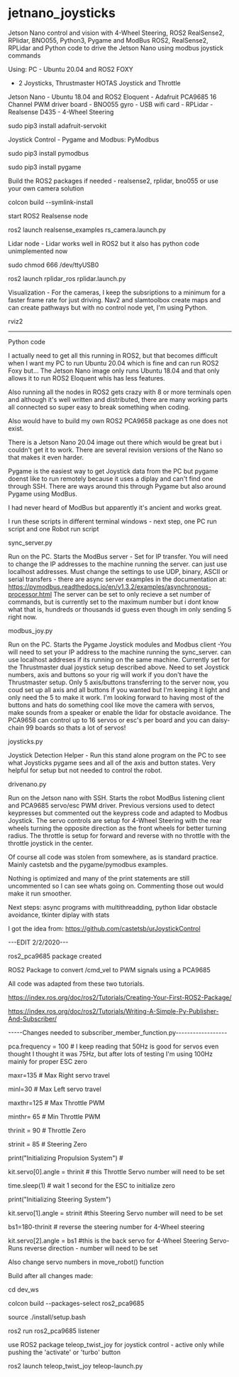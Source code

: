 # jetnano_joysticks
Jetson Nano control and vision with 4-Wheel Steering, ROS2 RealSense2, RPlidar, BNO055, Python3, Pygame and ModBus
ROS2, RealSense2, RPLidar and Python code to drive the Jetson Nano using modbus joystick commands

Using:
PC - Ubuntu 20.04 and ROS2 FOXY
   - 2 Joysticks, Thrustmaster HOTAS Joystick and Throttle


Jetson Nano - Ubuntu 18.04 and ROS2 Eloquent
            - Adafruit PCA9685 16 Channel PWM driver board
            - BNO055 gyro
            - USB wifi card
            - RPLidar
            - Realsense D435
            - 4-Wheel Steering

sudo pip3 install adafruit-servokit



Joystick Control - Pygame and Modbus: PyModbus

sudo pip3 install pymodbus

sudo pip3 install pygame

Build the ROS2 packages if needed - realsense2, rplidar, bno055 or use your own camera solution

colcon build --symlink-install

start ROS2 Realsense node

ros2 launch realsense_examples rs_camera.launch.py


Lidar node - Lidar works well in ROS2 but it also has python code unimplemented now

sudo chmod 666 /dev/ttyUSB0

ros2 launch rplidar_ros rplidar.launch.py



Visualization - For the cameras, I keep the subsriptions to a minimum for a faster frame rate for just driving. Nav2 and slamtoolbox create maps and can create pathways but with no control node yet, I'm using Python.

rviz2


*********************************
Python code

I actually need to get all this running in ROS2, but that becomes difficult when I want my PC to run Ubuntu 20.04 which is fine and can run ROS2 Foxy but... The Jetson Nano image only runs Ubuntu 18.04 and that only allows it to run ROS2 Eloquent whis has less features.

Also running all the nodes in ROS2 gets crazy with 8 or more terminals open and although it's well written and distributed, there are many working parts all connected so super easy to break something when coding.

Also would have to build my own ROS2 PCA9658 package as one does not exist. 

There is a Jetson Nano 20.04 image out there which would be great but i couldn't get it to work. There are several revision versions of the Nano so that makes it even harder.


Pygame is the easiest way to get Joystick data from the PC but pygame doenst like to run remotely because it uses a diplay and can't find one through SSH. There are ways around this through Pygame but also around Pygame using ModBus.

I had never heard of ModBus but apparently it's ancient and works great.


I run these scripts in different terminal windows - next step, one PC run script and one Robot run script

sync_server.py

Run on the PC. Starts the ModBus server - Set for IP transfer. You will need to change the IP addresses to the machine running the server. can just use localhost addresses. Must change the settings to use UDP, binary, ASCII or serial transfers - there are async server examples in the documentation at:
https://pymodbus.readthedocs.io/en/v1.3.2/examples/asynchronous-processor.html
The server can be set to only recieve a set number of commands, but is currently set to the maximum number but i dont know what that is, hundreds or thousands id guess even though im only sending 5 right now.


modbus_joy.py

Run on the PC. Starts the Pygame Joystick modules and Modbus client -You will need to set your IP address to the machine running the sync_server. can use localhost addreses if its running on the same machine. Currently set for the Thrustmaster dual joystick setup described above.  Need to set Joystick numbers, axis and buttons so your rig will work if you don't have the Thrustmaster setup. Only 5 axis/buttons transferring to the server now, you coud set up all axis and all buttons if you wanted but I'm keeping it light and only need the 5 to make it work. I'm looking forward to having most of the buttons and hats do something cool like move the camera with servos, make sounds from a speaker or enable the lidar for obstacle avoidance. The PCA9658 can control up to 16 servos or esc's per board and you can daisy-chain 99 boards so thats a lot of servos!


joysticks.py

Joystick Detection Helper - Run this stand alone program on the PC to see what Joysticks pygame sees and all of the axis and button states. Very helpful for setup but not needed to control the robot.


drivenano.py

Run on the Jetson nano with SSH. Starts the robot ModBus listening client and PCA9685 servo/esc PWM driver.
Previous versions used to detect keypresses but commented out the keypress code and adapted to Modbus Joystick. The servo controls are setup for 4-Wheel Steering with the rear wheels turning the opposite direction as the front wheels for better turning radius. The throttle is setup for forward and reverse with no throttle with the throttle joystick in the center.

Of course all code was stolen from somewhere, as is standard practice. Mainly castetsb and the pygame/pymodbus examples.

Nothing is optimized and many of the print statements are still uncommented so I can see whats going on. Commenting those out would make it run smoother.

Next steps: async programs with multithreadding, python lidar obstacle avoidance, tkinter diplay with stats


I got the idea from: https://github.com/castetsb/urJoystickControl

---EDIT 2/2/2020---

ros2_pca9685 package created

ROS2 Package to convert /cmd_vel to PWM signals using a PCA9685

All code was adapted from these two tutorials.

https://index.ros.org/doc/ros2/Tutorials/Creating-Your-First-ROS2-Package/

https://index.ros.org/doc/ros2/Tutorials/Writing-A-Simple-Py-Publisher-And-Subscriber/

-----Changes needed to subscriber_member_function.py------------------

pca.frequency = 100 # I keep reading that 50Hz is good for servos even thought I thought it was 75Hz, but after lots of testing I'm using 100Hz mainly for proper ESC zero

maxr=135 # Max Right servo travel

minl=30 # Max Left servo travel

maxthr=125 # Max Throttle PWM

minthr= 65 # Min Throttle PWM

thrinit = 90 # Throttle Zero

strinit = 85 # Steering Zero

print("Initializing Propulsion System") #

kit.servo[0].angle = thrinit # this Throttle Servo number will need to be set

time.sleep(1) # wait 1 second for the ESC to initialize zero

print("Initializing Steering System")

kit.servo[1].angle = strinit #this Steering Servo number will need to be set

bs1=180-thrinit # reverse the steering number for 4-Wheel steering

kit.servo[2].angle = bs1 #this is the back servo for 4-Wheel Steering Servo- Runs reverse direction - number will need to be set

Also change servo numbers in move_robot() function

Build after all changes made:

cd dev_ws

colcon build --packages-select ros2_pca9685

source ./install/setup.bash

ros2 run ros2_pca9685 listener

use ROS2 package teleop_twist_joy for joystick control - active only while pushing the 'activate' or 'turbo' button

ros2 launch teleop_twist_joy teleop-launch.py

